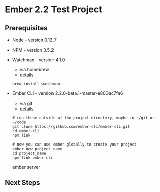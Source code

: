 # Ember 2.2 Test Project

## Prerequisites

* Node - version 0.12.7
* NPM - version 3.5.2
* Watchman - version 4.1.0
    * via homebrew
    * [details](https://facebook.github.io/watchman/docs/install.html)
    ```
    brew install watchman
    ```

* Ember CLI - version 2.2.0-beta.1-master-e803ac7fa6
    * via git
    * [details](https://github.com/ember-cli/ember-cli)
    ```
    # run these outside of the project directory, maybe in ~/git or ~/code
    git clone https://github.com/ember-cli/ember-cli.git
    cd ember-cli
    npm link

    # now you can use ember globally to create your project
    ember new project_name
    cd project_name
    npm link ember-cli
    ```
    ember server


## Next Steps

